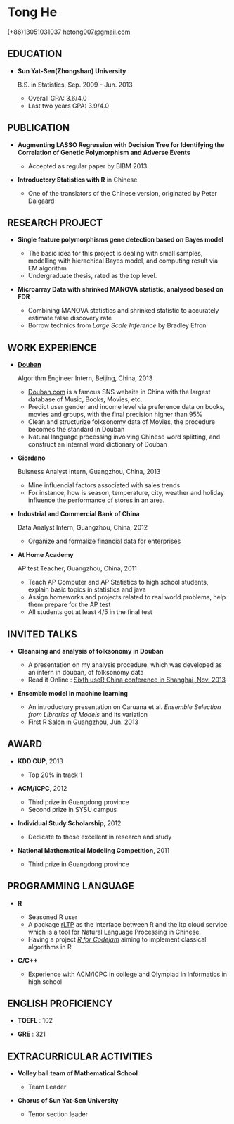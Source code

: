 Tong He
===============

(+86)13051031037
hetong007@gmail.com

EDUCATION
---------

*   **Sun Yat-Sen(Zhongshan) University**

    B.S. in Statistics,  Sep. 2009 - Jun. 2013
    
    -   Overall GPA: 3.6/4.0
    -   Last two years GPA: 3.9/4.0


PUBLICATION
-----------

*   **Augmenting LASSO Regression with Decision Tree for Identifying the Correlation of Genetic Polymorphism and Adverse Events**

    -   Accepted as regular paper by BIBM 2013

*   **Introductory Statistics with R** in Chinese

    -   One of the translators of the Chinese version, originated by Peter Dalgaard
    

RESEARCH PROJECT
----------------

*   **Single feature polymorphisms gene detection based on Bayes model**

    -   The basic idea for this project is dealing with small samples, modelling with hierachical Bayes model, and computing result via EM algorithm
    -   Undergraduate thesis, rated as the top level.
    
*   **Microarray Data with shrinked MANOVA statistic, analysed based on FDR**

    -   Combining MANOVA statistics and shrinked statistic to accurately estimate false discovery rate
    -   Borrow technics from *Large Scale Inference* by Bradley Efron


WORK EXPERIENCE
---------------

*   **[Douban](http://www.douban.com/)**

    Algorithm Engineer Intern, Beijing, China, 2013
    -   [Douban.com](http://www.douban.com) is a famous SNS website in China with the largest database of Music, Books, Movies, etc.
    -   Predict user gender and income level via preference data on books, movies and groups, with the final precision higher than 95%
    -   Clean and structurize folksonomy data of Movies, the procedure becomes the standard in Douban
    -   Natural language processing involving Chinese word splitting, and construct an internal word dictionary of Douban

*   **Giordano** 

    Buisness Analyst Intern, Guangzhou, China, 2013
    -   Mine influencial factors associated with sales trends
    -   For instance, how is season, temperature, city, weather and holiday influence the performance of stores in an area.

*   **Industrial and Commercial Bank of China**

    Data Analyst Intern, Guangzhou, China, 2012
    -   Organize and formalize financial data for enterprises

*   **At Home Academy**

    AP test Teacher, Guangzhou, China, 2011
    -   Teach AP Computer and AP Statistics to high school students, explain basic topics in statistics and java
    -   Assign homeworks and projects related to real world problems, help them prepare for the AP test
    -   All students got at least 4/5 in the final test


INVITED TALKS
-------------

*   **Cleansing and analysis of folksonomy in Douban**

    -   A presentation on my analysis procedure, which was developed as an intern in douban, of folksonomy data
    -   Read it Online : [Sixth useR China conference in Shanghai, Nov. 2013](http://hetong007.github.io/Douban_Folksonomy/)

*   **Ensemble model in machine learning**

    -   An introductory presentation on Caruana et al. *Ensemble Selection from Libraries of Models* and its variation
    -   First R Salon in Guangzhou, Jun. 2013


AWARD
-----

*   **KDD CUP**, 2013
    
    -   Top 20% in track 1

*   **ACM/ICPC**, 2012
    
    -   Third prize in Guangdong province
    -   Second prize in SYSU campus

*   **Individual Study Scholarship**, 2012

    -   Dedicate to those excellent in research and study
    
*   **National Mathematical Modeling Competition**, 2011

    -   Third prize in Guangdong province


PROGRAMMING LANGUAGE
--------------------

*   **R**

    -   Seasoned R user
    -   A package [rLTP](https://github.com/hetong007/rLTP) as the interface between R and the ltp cloud service which is a tool for Natural Language Processing in Chinese.
    -   Having a project [*R for Codejam*](https://github.com/hetong007/r4codejam) aiming to implement classical algorithms in R
    
*   **C/C++**

    -   Experience with ACM/ICPC in college and Olympiad in Informatics in high school


ENGLISH PROFICIENCY
-------------------

*   **TOEFL** : 102

*   **GRE** : 321


EXTRACURRICULAR ACTIVITIES
--------------------------

*   **Volley ball team of Mathematical School**

    -   Team Leader 

*   **Chorus of Sun Yat-Sen University**

    -   Tenor section leader

